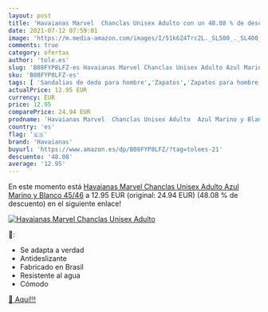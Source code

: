 ```yaml
---
layout: post
title: 'Havaianas Marvel  Chanclas Unisex Adulto con un 48.08 % de descuento'
date: 2021-07-12 07:59:01
image: 'https://m.media-amazon.com/images/I/51k6Z4Trc2L._SL500_._SL400_.jpg'
comments: true
category: ofertas
author: 'tole.es'
slug: 'B08FYP8LFZ-es Havaianas Marvel Chanclas Unisex Adulto Azul Marino y...'
sku: 'B08FYP8LFZ-es'
tags: [ 'Sandalias de dedo para hombre','Zapatos','Zapatos para hombre','Zapatos y complementos','chanclas','havaianas', ]
actualPrice: 12.95 EUR
currency: EUR
price: 12.95
comparePrice: 24.94 EUR
prodname: 'Havaianas Marvel  Chanclas Unisex Adulto  Azul Marino y Blanco  45/46'
country: 'es'
flag: '🇪🇸'
brand: 'Havaianas'
buyurl: 'https://www.amazon.es/dp/B08FYP8LFZ/?tag=tolees-21'
descuento: '48.08'
average: '12.95'
---
```


En este momento está [Havaianas Marvel  Chanclas Unisex Adulto  Azul Marino y Blanco  45/46](https://www.amazon.es/dp/B08FYP8LFZ/?tag=tolees-21) a 12.95 EUR (original: 24.94 EUR) (48.08 %  de descuento) en el siguiente enlace!

[![Havaianas Marvel  Chanclas Unisex Adulto](https://m.media-amazon.com/images/I/51k6Z4Trc2L._SL500_._SL400_.jpg)](https://www.amazon.es/dp/B08FYP8LFZ/?tag=tolees-21)

🔎:

- Se adapta a verdad
- Antideslizante
- Fabricado en Brasil
- Resistente al agua
- Cómodo

[🛒 Aquí!!!](https://www.amazon.es/dp/B08FYP8LFZ/?tag=tolees-21)
